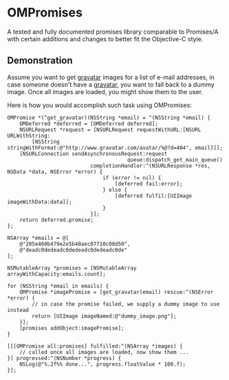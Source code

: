 # OMPromises

A tested and fully documented promises library comparable to Promises/A with
certain additions and changes to better fit the Objective-C style.

## Demonstration

Assume you want to get [gravatar] images for a list of e-mail addresses, in
case someone doesn't have a [gravatar], you want to fall back to a dummy image.
Once all images are loaded, you might show them to the user.

Here is how you would accomplish such task using OMPromises:

```objc
OMPromise *(^get_gravatar)(NSString *email) = ^(NSString *email) {
    OMDeferred *deferred = [OMDeferred deferred];
    NSURLRequest *request = [NSURLRequest requestWithURL:[NSURL URLWithString:
        [NSString stringWithFormat:@"http://www.gravatar.com/avatar/%@?d=404", email]]];
    [NSURLConnection sendAsynchronousRequest:request
                                       queue:dispatch_get_main_queue()
                           completionHandler:^(NSURLResponse *res, NSData *data, NSError *error) {
                               if (error != nil) {
                                   [deferred fail:error];
                               } else {
                                   [deferred fulfil:[UIImage imageWithData:data]];
                               }
                           }];
    return deferred.promise;
};

NSArray *emails = @[
    @"205e460b479e2e5b48aec07710c08d50",
    @"deadc0dedeadc0dedeadc0dedeadc0de"
];

NSMutableArray *promises = [NSMutableArray arrayWithCapacity:emails.count];

for (NSString *email in emails) {
    OMPromise *imagePromise = [get_gravatar(email) rescue:^(NSError *error) {
        // in case the promise failed, we supply a dummy image to use instead
        return [UIImage imageNamed:@"dummy_image.png"];
    }];
    [promises addObject:imagePromise];
}

[[[OMPromise all:promises] fulfilled:^(NSArray *images) {
    // called once all images are loaded, now show them ...
}] progressed:^(NSNumber *progress) {
    NSLog(@"%.2f%% done...", progress.floatValue * 100.f);
}];
```

[gravatar]: http://www.gravatar.com
